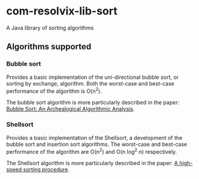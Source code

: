 # com-resolvix-lib-sort

A Java library of sorting algorithms

## Algorithms supported

### Bubble sort

Provides a basic implementation of the uni-directional bubble sort, or sorting
by exchange, algorithm. Both the worst-case and best-case performance of the
algorithm is O(n<sup>2</sup>).

The bubble sort algorithm is more particularly described in the paper: 
[Bubble Sort: An Archealogical Algorithmic Analysis](https://users.cs.duke.edu/~ola/bubble/bubble.pdf).

### Shellsort

Provides a basic implementation of the Shellsort, a development of the bubble
sort and insertion sort algorithms. The worst-case and best-case performance
of the algorithm are O(n<sup>2</sup>) and O(n log<sup>2</sup> n) respectively.

The Shellsort algorithm is more particularly described in the paper:
[A high-speed sorting procedure](https://dl.acm.org/doi/10.1145/368370.368387).